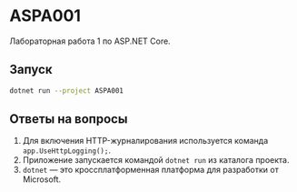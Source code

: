 # ASPA001

Лабораторная работа 1 по ASP.NET Core.

## Запуск

```bash
dotnet run --project ASPA001
```

## Ответы на вопросы
1. Для включения HTTP-журналирования используется команда `app.UseHttpLogging();`.
2. Приложение запускается командой `dotnet run` из каталога проекта.
3. `dotnet` — это кроссплатформенная платформа для разработки от Microsoft.
